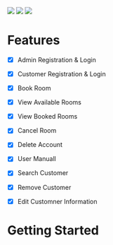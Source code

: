 [![](https://img.shields.io/github/last-commit/LiteFiury/Hotel-Room-Reservation)](https:\\https://github.com/LiteFiury/Hotel-Room-Reservation)
[![](https://tokei.ekzhang.com/b1/github/LiteFiury/Hotel-Room-Reservation)](https:\\https://github.com/LiteFiury/Hotel-Room-Reservation)
[![](https://img.shields.io/badge/License-MIT-blue.svg)](https:\\https://github.com/LiteFiury/Hotel-Room-Reservation)

# Features 
 - [x] Admin Registration & Login
 - [x] Customer Registration & Login
 - [x] Book Room
 - [x] View Available Rooms
 - [x] View Booked Rooms
 - [x] Cancel Room
 - [x] Delete Account
 - [x] User Manuall
 - [x] Search Customer
 - [x] Remove Customer
 - [x] Edit Customner Information


# Getting Started
